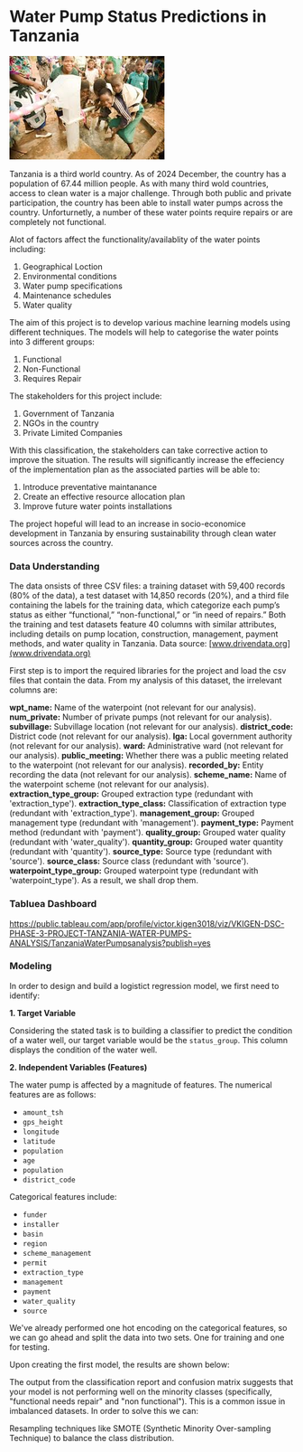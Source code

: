 # Water Pump Status Predictions in Tanzania

![My Image](./water_wells_image.jpeg)



Tanzania is a third world country. As of 2024 December, the country has a population of 67.44 million people. As with many third wold countries, access to clean water is a major challenge. Through both public and private participation, the country has been able to install water pumps across the country. Unforturnetly, a number of these water points require repairs or are completely not functional. 

Alot of factors affect the functionality/availablity of the water points including:
1. Geographical Loction
2. Environmental conditions
3. Water pump specifications
4. Maintenance schedules
5. Water quality

The aim of this project is to develop various machine learning models using different techniques. The models will help to categorise the water points into 3 different groups:

1. Functional
2. Non-Functional
3. Requires Repair

The stakeholders for this project include:

1. Government of Tanzania
2. NGOs in the country
3. Private Limited Companies

With this classification, the stakeholders can take corrective action to improve the situation. The results will significantly increase the effeciency of the implementation plan as the associated parties will be able to: 

1. Introduce preventative maintanance
2. Create an effective resource allocation plan
3. Improve future water points installations

The project hopeful will lead to an increase in socio-economice development in Tanzania by ensuring sustainability through clean water sources across the country. 

### Data Understanding

The data onsists of three CSV files: a training dataset with 59,400 records (80% of the data), a test dataset with 14,850 records (20%), and a third file containing the labels for the training data, which categorize each pump’s status as either “functional,” “non-functional,” or “in need of repairs.” Both the training and test datasets feature 40 columns with similar attributes, including details on pump location, construction, management, payment methods, and water quality in Tanzania.
Data source: [www.drivendata.org](www.drivendata.org)

First step is to import the required libraries for the project and load the csv files that contain the data.
From my analysis of this dataset, the irrelevant columns are:

<b>wpt_name:</b> Name of the waterpoint (not relevant for our analysis).
<b>num_private:</b> Number of private pumps (not relevant for our analysis).
<b>subvillage:</b> Subvillage location (not relevant for our analysis).
<b>district_code:</b> District code (not relevant for our analysis).
<b>lga:</b> Local government authority (not relevant for our analysis).
<b>ward:</b> Administrative ward (not relevant for our analysis).
<b>public_meeting:</b> Whether there was a public meeting related to the waterpoint (not relevant for our analysis).
<b>recorded_by:</b> Entity recording the data (not relevant for our analysis).
<b>scheme_name:</b> Name of the waterpoint scheme (not relevant for our analysis).
<b>extraction_type_group:</b> Grouped extraction type (redundant with 'extraction_type').
<b>extraction_type_class:</b> Classification of extraction type (redundant with 'extraction_type').
<b>management_group:</b> Grouped management type (redundant with 'management').
<b>payment_type:</b> Payment method (redundant with 'payment').
<b>quality_group:</b> Grouped water quality (redundant with 'water_quality').
<b>quantity_group:</b> Grouped water quantity (redundant with 'quantity').
<b>source_type:</b> Source type (redundant with 'source').
<b>source_class:</b> Source class (redundant with 'source').
<b>waterpoint_type_group:</b> Grouped waterpoint type (redundant with 'waterpoint_type').
As a result, we shall drop them.

### Tabluea Dashboard

https://public.tableau.com/app/profile/victor.kigen3018/viz/VKIGEN-DSC-PHASE-3-PROJECT-TANZANIA-WATER-PUMPS-ANALYSIS/TanzaniaWaterPumpsanalysis?publish=yes


### Modeling

In order to design and build a logistict regression model, we first need to identify:

<b>1. Target Variable</b>

Considering the stated task is to building a classifier to predict the condition of a water well, our target variable would be the `status_group`. This column displays the condition of the water well.

<b>2. Independent Variables (Features)</b>

The water pump is affected by a magnitude of features. The numerical features are as follows: 

- `amount_tsh`
- `gps_height`
- `longitude`
- `latitude`
- `population`
- `age`
- `population`
- `district_code`

Categorical features include: 

- `funder`
- `installer`
- `basin`
- `region`
- `scheme_management`
- `permit`
- `extraction_type`
- `management`
- `payment`
- `water_quality`
- `source`

We've already performed one hot encoding on the categorical features, so we can go ahead and split the data into two sets. One for training and one for testing. 

Upon creating the first model, the results are shown below:


The output from the classification report and confusion matrix suggests that your model is not performing well on the minority classes (specifically, "functional needs repair" and "non functional"). This is a common issue in imbalanced datasets. In order to solve this we can:

Resampling techniques like SMOTE (Synthetic Minority Over-sampling Technique) to balance the class distribution.